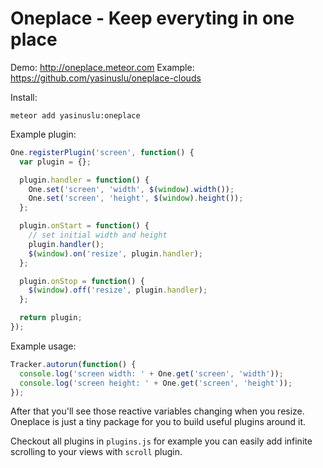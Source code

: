 # Oneplace - Keep everyting in one place

Demo: http://oneplace.meteor.com
Example: https://github.com/yasinuslu/oneplace-clouds

Install:
```
meteor add yasinuslu:oneplace
```

Example plugin:
```js
One.registerPlugin('screen', function() {
  var plugin = {};

  plugin.handler = function() {
    One.set('screen', 'width', $(window).width());
    One.set('screen', 'height', $(window).height());
  };

  plugin.onStart = function() {
    // set initial width and height
    plugin.handler();
    $(window).on('resize', plugin.handler);
  };

  plugin.onStop = function() {
    $(window).off('resize', plugin.handler);
  };

  return plugin;
});
```

Example usage:
```js
Tracker.autorun(function() {
  console.log('screen width: ' + One.get('screen', 'width'));
  console.log('screen height: ' + One.get('screen', 'height'));
});
```

After that you'll see those reactive variables changing when you resize. Oneplace is just a tiny package for you to build useful plugins around it.

Checkout all plugins in `plugins.js` for example you can easily add infinite scrolling to your views with `scroll` plugin.
